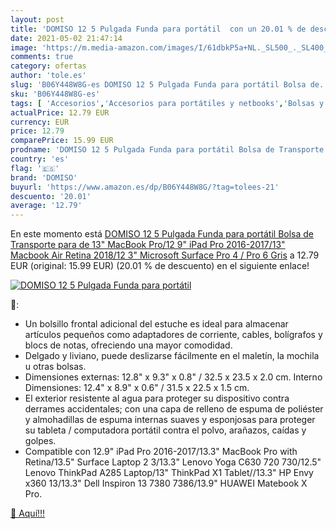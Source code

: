 ```yaml
---
layout: post
title: 'DOMISO 12 5 Pulgada Funda para portátil  con un 20.01 % de descuento'
date: 2021-05-02 21:47:14
image: 'https://m.media-amazon.com/images/I/61dbkP5a+NL._SL500_._SL400_.jpg'
comments: true
category: ofertas
author: 'tole.es'
slug: 'B06Y448W8G-es DOMISO 12 5 Pulgada Funda para portátil Bolsa de...'
sku: 'B06Y448W8G-es'
tags: [ 'Accesorios','Accesorios para portátiles y netbooks','Bolsas y fundas para portátiles y netbooks','Fundas blandas para portátiles y netbooks','Informática','domiso','ipad', ]
actualPrice: 12.79 EUR
currency: EUR
price: 12.79
comparePrice: 15.99 EUR
prodname: 'DOMISO 12 5 Pulgada Funda para portátil Bolsa de Transporte para de 13" MacBook Pro/12 9" iPad Pro 2016-2017/13" Macbook Air Retina 2018/12 3" Microsoft Surface Pro 4 / Pro 6  Gris'
country: 'es'
flag: '🇪🇸'
brand: 'DOMISO'
buyurl: 'https://www.amazon.es/dp/B06Y448W8G/?tag=tolees-21'
descuento: '20.01'
average: '12.79'
---
```


En este momento está [DOMISO 12 5 Pulgada Funda para portátil Bolsa de Transporte para de 13" MacBook Pro/12 9" iPad Pro 2016-2017/13" Macbook Air Retina 2018/12 3" Microsoft Surface Pro 4 / Pro 6  Gris](https://www.amazon.es/dp/B06Y448W8G/?tag=tolees-21) a 12.79 EUR (original: 15.99 EUR) (20.01 %  de descuento) en el siguiente enlace!

[![DOMISO 12 5 Pulgada Funda para portátil ](https://m.media-amazon.com/images/I/61dbkP5a+NL._SL500_._SL400_.jpg)](https://www.amazon.es/dp/B06Y448W8G/?tag=tolees-21)

🔎:

- Un bolsillo frontal adicional del estuche es ideal para almacenar artículos pequeños como adaptadores de corriente, cables, bolígrafos y blocs de notas, ofreciendo una mayor comodidad.
- Delgado y liviano, puede deslizarse fácilmente en el maletín, la mochila u otras bolsas.
- Dimensiones externas: 12.8" x 9.3" x 0.8" / 32.5 x 23.5 x 2.0 cm. Interno Dimensiones: 12.4" x 8.9" x 0.6" / 31.5 x 22.5 x 1.5 cm.
- El exterior resistente al agua para proteger su dispositivo contra derrames accidentales; con una capa de relleno de espuma de poliéster y almohadillas de espuma internas suaves y esponjosas para proteger su tableta / computadora portátil contra el polvo, arañazos, caídas y golpes.
- Compatible con 12.9" iPad Pro 2016-2017/13.3" MacBook Pro with Retina/13.5" Surface Laptop 2 3/13.3" Lenovo Yoga C630 720 730/12.5" Lenovo ThinkPad A285 Laptop/13" ThinkPad X1 Tablet//13.3" HP Envy x360 13/13.3" Dell Inspiron 13 7380 7386/13.9" HUAWEI Matebook X Pro.

[🛒 Aquí!!!](https://www.amazon.es/dp/B06Y448W8G/?tag=tolees-21)
